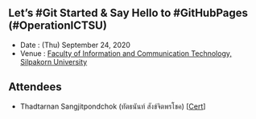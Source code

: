 ## Let’s #Git Started & Say Hello to #GitHubPages (#OperationICTSU)

+ Date : (Thu) September 24, 2020
+ Venue : [Faculty of Information and Communication Technology, Silpakorn University](https://www.ict.su.ac.th/)

## Attendees

+ Thadtarnan Sangjitpondchok (ทัตธนันท์ สังข์จิตพรโชค) [[Cert](OperationICTSU/Attendance/VXOpRMUTT10-20200924-Thadtarnan-Sangjitpondchok.pdf)]


